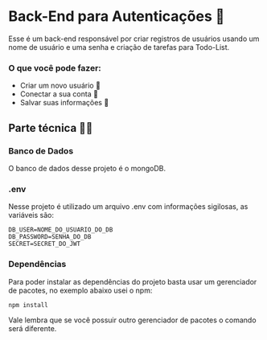 # Back-End para Autenticações 📃

Esse é um back-end responsável por criar registros de usuários usando um nome de usuário e uma senha e criação de tarefas para Todo-List.

### O que você pode fazer:

- Criar um novo usuário 🌱
- Conectar a sua conta 🚪
- Salvar suas informações 💾

## Parte técnica 👩‍💻

### Banco de Dados

O banco de dados desse projeto é o mongoDB.

### .env

Nesse projeto é utilizado um arquivo .env com informações sigilosas, as variáveis são:

``````env
DB_USER=NOME_DO_USUARIO_DO_DB
DB_PASSWORD=SENHA_DO_DB
SECRET=SECRET_DO_JWT
``````

### Dependências

Para poder instalar as dependências do projeto basta usar um gerenciador de pacotes, no exemplo abaixo usei o npm:

`````` terminal
npm install
``````

Vale lembra que se você possuir outro gerenciador de pacotes o comando será diferente.
